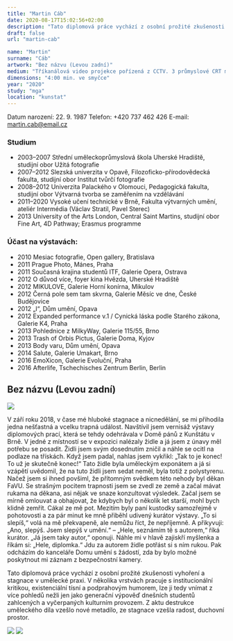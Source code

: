 ```yaml
---
title: "Martin Cáb"
date: 2020-08-17T15:02:56+02:00
description: "Tato diplomová práce vychází z osobní prožité zkušenosti vyhoření a stagnace v umělecké praxi. V několika vrstvách pracuje s institucionální kritikou, existenciální tísní a podprahovým humorem, lze ji tedy vnímat z více pohledů nežli jen jako generační výpověď dnešních studentů zahlcených a vyčerpaných kulturním provozem."
draft: false
url: "martin-cab"

name: "Martin"
surname: "Cáb"
artwork: "Bez názvu (Levou zadní)"
medium: "Tříkanálová video projekce pořízená z CCTV. 3 průmyslové CRT monitory."
dimensions: "4:00 min. ve smyčce"
year: "2020"
study: "mga"
location: "kunstat"
---
```


Datum narození: 22. 9. 1987
Telefon: +420 737 462 426
E-mail: martin.cab@email.cz

### Studium
* 2003–2007 Střední uměleckoprůmyslová škola Uherské Hradiště, studijní obor Užitá
fotografie
* 2007–2012 Slezská univerzita v Opavě, Filozoficko-přírodovědecká fakulta, studijní obor Institut tvůrčí fotografie
* 2008–2012 Univerzita Palackého v Olomouci, Pedagogická fakulta, studijní obor Výtvarná tvorba se zaměřením na vzdělávání
* 2011–2020 Vysoké učení technické v Brně, Fakulta výtvarných umění, ateliér
Intermédia (Václav Stratil, Pavel Sterec)
* 2013 University of the Arts London, Central Saint Martins, studijní obor Fine Art, 4D Pathway; Erasmus programme

### Účast na výstavách:
* 2010 Mesiac fotografie, Open gallery, Bratislava
* 2011 Prague Photo, Mánes, Praha
* 2011 Současná krajina studentů ITF, Galerie Opera, Ostrava
* 2012 O důvod více, foyer kina Hvězda, Uherské Hradiště
* 2012 MIKULOVE, Galerie Horní konírna, Mikulov
* 2012 Černá pole sem tam skvrna, Galerie Měsíc ve dne, České Budějovice
* 2012 „I“, Dům umění, Opava
* 2012 Expanded performance v.1 / Cynická láska podle Starého zákona, Galerie K4, Praha
* 2013 Pohlednice z MilkyWay, Galerie 115/55, Brno
* 2013 Trash of Orbis Pictus, Galerie Doma, Kyjov
* 2013 Body varu, Dům umění, Opava
* 2014 Salute, Galerie Umakart, Brno
* 2016 EmoXicon, Galerie Evoluční, Praha
* 2016 Afterlife, Tschechisches Zentrum Berlin, Berlin


## Bez názvu (Levou zadní)

![](/students/cab/1.jpg)

V září roku 2018, v čase mé hluboké stagnace a nicnedělání, se mi přihodila jedna nešťastná a vcelku trapná událost. Navštívil jsem vernisáž výstavy diplomových prací, která se tehdy odehrávala v Domě pánů z Kunštátu v Brně. V jedné z místností se v expozici nalézaly židle a já jsem z únavy měl potřebu se posadit. Židli jsem svým dosednutím zničil a náhle se ocitl na podlaze na třískách. Když jsem padal, nahlas jsem vykřikl: „Tak to je konec! To už je skutečně konec!“ Tato židle byla uměleckým exponátem a já si vzápětí uvědomil, že na tuto židli jsem sedat neměl, byla totiž z polystyrenu. Načež jsem si ihned povšiml, že přítomným svědkem této nehody byl děkan FaVU. Se strašným pocitem trapnosti jsem se zvedl ze země a začal mávat rukama na děkana, asi nějak ve snaze konzultovat výsledek. Začal jsem se mírně omlouvat a obhajovat, že kdybych byl o několik let starší, mohl bych klidně zemřít. Cákal ze mě pot. Mezitím byly paní kustodky samozřejmě v pohotovosti a za pár minut ke mně přiběhl udivený kurátor výstavy. „To si slepíš,“ volá na mě překvapeně, ale nemůžu říct, že nepříjemně. A přikyvuji: „Ano, slepýš. Jsem slepýš v umění.“ – „Hele, seznámím tě s autorem,“ říká kurátor. „Já jsem taky autor,“ oponuji. Náhle mi v hlavě zajiskří myšlenka a říkám si: „Hele, diplomka.“ Jdu za autorem židle potřást si s ním rukou. Pak odcházím do kanceláře Domu umění s žádostí, zda by bylo možné poskytnout mi záznam z bezpečnostní kamery.

Tato diplomová práce vychází z osobní prožité zkušenosti vyhoření a stagnace v umělecké praxi. V několika vrstvách pracuje s institucionální kritikou, existenciální tísní a podprahovým humorem, lze ji tedy vnímat z více pohledů nežli jen jako generační výpověď dnešních studentů zahlcených a vyčerpaných kulturním provozem. Z aktu destrukce uměleckého díla vzešlo nové metadílo, ze stagnace vzešla radost, duchovní prostor.

![](/students/cab/2.jpg)
![](/students/cab/3.jpg)
